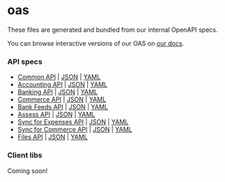 # oas

These files are generated and bundled from our internal OpenAPI specs.

You can browse interactive versions of our OAS on [our docs](https://docs.codat.io/).

### API specs

- [Common API](https://docs.codat.io/codat-api#/) | [JSON](https://raw.githubusercontent.com/codatio/oas/main/json/Codat-Common.json) | [YAML](https://raw.githubusercontent.com/codatio/oas/main/yaml/Codat-Common.yaml)
- [Accounting API](https://docs.codat.io/accounting-api#/) | [JSON](https://raw.githubusercontent.com/codatio/oas/main/json/Codat-Accounting.json) | [YAML](https://raw.githubusercontent.com/codatio/oas/main/yaml/Codat-Accounting.yaml)
- [Banking API](https://docs.codat.io/banking-api#/) | [JSON](https://raw.githubusercontent.com/codatio/oas/main/json/Codat-Banking.json) | [YAML](https://raw.githubusercontent.com/codatio/oas/main/yaml/Codat-Banking.yaml)
- [Commerce API](https://docs.codat.io/commerce-api#/) | [JSON](https://raw.githubusercontent.com/codatio/oas/main/json/Codat-Commerce.json) | [YAML](https://raw.githubusercontent.com/codatio/oas/main/yaml/Codat-Commerce.yaml)
- [Bank Feeds API](https://docs.codat.io/bank-feeds-api#/) | [JSON](https://raw.githubusercontent.com/codatio/oas/main/json/Codat-Bank-Feeds.json) | [YAML](https://raw.githubusercontent.com/codatio/oas/main/yaml/Codat-Bank-Feeds.yaml)
- [Assess API](https://docs.codat.io/assess-api#/) | [JSON](https://raw.githubusercontent.com/codatio/oas/main/json/Codat-Assess.json) | [YAML](https://raw.githubusercontent.com/codatio/oas/main/yaml/Codat-Assess.yaml)
- [Sync for Expenses API](https://docs.codat.io/sync-for-expenses-api#/) | [JSON](https://raw.githubusercontent.com/codatio/oas/main/json/Codat-Expenses.json) | [YAML](https://raw.githubusercontent.com/codatio/oas/main/yaml/Codat-Expenses.yaml)
- [Sync for Commerce API](https://docs.codat.io/sync-for-commerce-api#/) | [JSON](https://raw.githubusercontent.com/codatio/oas/main/json/Codat-Sync-Commerce.json) | [YAML](https://raw.githubusercontent.com/codatio/oas/main/yaml/Codat-Sync-Commerce.yaml)
- [Files API](https://docs.codat.io/files-api#/) | [JSON](https://raw.githubusercontent.com/codatio/oas/main/json/Codat-Files.json) | [YAML](https://raw.githubusercontent.com/codatio/oas/main/yaml/Codat-Files.yaml)

### Client libs

Coming soon!
